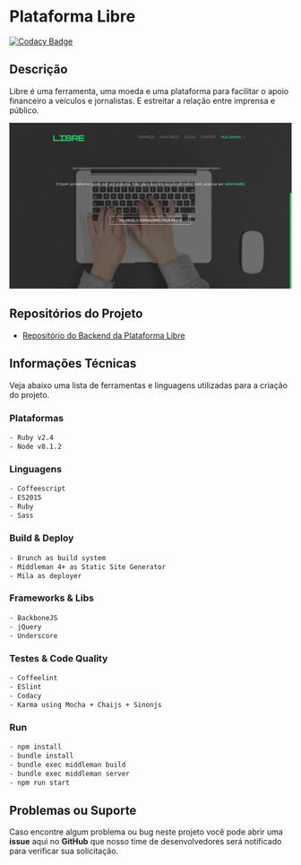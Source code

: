 # Plataforma Libre

[![Codacy Badge](https://api.codacy.com/project/badge/Grade/71af2f74facb45d4b0ed4bf1b2c0f6d0)](https://www.codacy.com/app/Eokoe/libre-web?utm_source=github.com&amp;utm_medium=referral&amp;utm_content=eokoe/libre-web&amp;utm_campaign=Badge_Grade)


## Descrição

Libre é uma ferramenta, uma moeda e uma plataforma para facilitar o apoio financeiro a veículos e
jornalistas. E estreitar a relação entre imprensa e público.

![Plataforma Libre Screenshot](https://raw.githubusercontent.com/AppCivico/libre-web/master/screenshot.jpg)



## Repositórios do Projeto

- [Repositório do Backend da Plataforma Libre](https://github.com/AppCivico/libre-api)



## Informações Técnicas

Veja abaixo uma lista de ferramentas e linguagens utilizadas para a criação do projeto.

### Plataformas
	- Ruby v2.4
	- Node v8.1.2

### Linguagens
	- Coffeescript
	- ES2015
	- Ruby
	- Sass

### Build & Deploy
	- Brunch as build system
	- Middleman 4+ as Static Site Generator
	- Mila as deployer

### Frameworks & Libs
	- BackboneJS
	- jQuery
	- Underscore

### Testes & Code Quality
	- Coffeelint
	- ESlint
	- Codacy
	- Karma using Mocha + Chaijs + Sinonjs

### Run
	- npm install
	- bundle install
	- bundle exec middleman build
	- bundle exec middleman server
	- npm run start

## Problemas ou Suporte

Caso encontre algum problema ou bug neste projeto você pode abrir uma **issue** aqui no **GitHub**
que nosso time de desenvolvedores será notificado para verificar sua solicitação.

